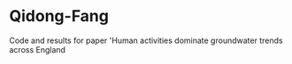 # Qidong-Fang
Code and results for paper 'Human activities dominate groundwater trends across England
